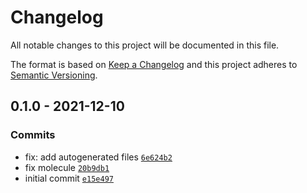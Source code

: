 # Changelog

All notable changes to this project will be documented in this file.

The format is based on [Keep a Changelog](https://keepachangelog.com/en/1.0.0/)
and this project adheres to [Semantic Versioning](https://semver.org/spec/v2.0.0.html).

## 0.1.0 - 2021-12-10

### Commits

- fix: add autogenerated files [`6e624b2`](https://github.com/lotusnoir/ansible-apps_prometheus_msteams/commit/6e624b26bc4a5cdbe9c5e9881a173e3c600853c5)
- fix molecule [`20b9db1`](https://github.com/lotusnoir/ansible-apps_prometheus_msteams/commit/20b9db1f2f03288e5df04340fe5f69c57923fb0d)
- initial commit [`e15e497`](https://github.com/lotusnoir/ansible-apps_prometheus_msteams/commit/e15e4976f5ea5b41d7fdded59c65ffb2741d005a)
